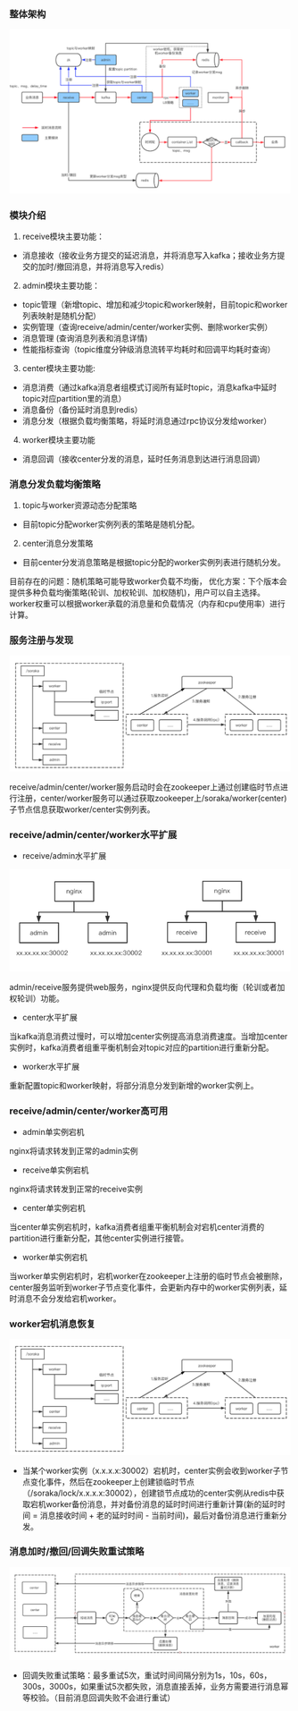 ### 整体架构
![avatar](images/Architecture.png)


### 模块介绍
1. receive模块主要功能：
- 消息接收（接收业务方提交的延迟消息，并将消息写入kafka；接收业务方提交的加时/撤回消息，并将消息写入redis） 
2. admin模块主要功能：
- topic管理（新增topic、增加和减少topic和worker映射，目前topic和worker列表映射是随机分配）
- 实例管理（查询receive/admin/center/worker实例、删除worker实例）
- 消息管理 (查询消息列表和消息详情)
- 性能指标查询（topic维度分钟级消息流转平均耗时和回调平均耗时查询）
3. center模块主要功能:
- 消息消费（通过kafka消息者组模式订阅所有延时topic，消息kafka中延时topic对应partition里的消息）
- 消息备份（备份延时消息到redis）
- 消息分发（根据负载均衡策略，将延时消息通过rpc协议分发给worker）
4. worker模块主要功能 
- 消息回调（接收center分发的消息，延时任务消息到达进行消息回调）

### 消息分发负载均衡策略
1. topic与worker资源动态分配策略
- 目前topic分配worker实例列表的策略是随机分配。
2. center消息分发策略
- 目前center分发消息策略是根据topic分配的worker实例列表进行随机分发。

目前存在的问题：随机策略可能导致worker负载不均衡，
优化方案：下个版本会提供多种负载均衡策略(轮训、加权轮训、加权随机)，用户可以自主选择。worker权重可以根据worker承载的消息量和负载情况（内存和cpu使用率）进行计算。

### 服务注册与发现
![avatar](images/Discovery.png)

receive/admin/center/worker服务启动时会在zookeeper上通过创建临时节点进行注册，center/worker服务可以通过获取zookeeper上/soraka/worker(center)子节点信息获取worker/center实例列表。


### receive/admin/center/worker水平扩展

- receive/admin水平扩展

![avatar](images/Scale-out.png)

admin/receive服务提供web服务，nginx提供反向代理和负载均衡（轮训或者加权轮训）功能。
- center水平扩展

当kafka消息消费过慢时，可以增加center实例提高消息消费速度。当增加center实例时，kafka消费者组重平衡机制会对topic对应的partition进行重新分配。
- worker水平扩展

重新配置topic和worker映射，将部分消息分发到新增的worker实例上。

### receive/admin/center/worker高可用
- admin单实例宕机

nginx将请求转发到正常的admin实例

- receive单实例宕机

nginx将请求转发到正常的receive实例

- center单实例宕机

当center单实例宕机时，kafka消费者组重平衡机制会对宕机center消费的partition进行重新分配，其他center实例进行接管。

- worker单实例宕机

当worker单实例宕机时，宕机worker在zookeeper上注册的临时节点会被删除，center服务监听到worker子节点变化事件，会更新内存中的worker实例列表，延时消息不会分发给宕机worker。


### worker宕机消息恢复
![avatar](images/Discovery.png)

- 当某个worker实例（x.x.x.x:30002）宕机时，center实例会收到worker子节点变化事件，然后在zookeeper上创建锁临时节点（/soraka/lock/x.x.x.x:30002），创建锁节点成功的center实例从redis中获取宕机worker备份消息，并对备份消息的延时时间进行重新计算(新的延时时间 = 消息接收时间 + 老的延时时间 - 当前时间)，最后对备份消息进行重新分发。

### 消息加时/撤回/回调失败重试策略
![avatar](images/CallbackProcess.png)

- 回调失败重试策略：最多重试5次，重试时间间隔分别为1s，10s，60s，300s，3000s，如果重试5次都失败，消息直接丢掉，业务方需要进行消息幂等校验。（目前消息回调失败不会进行重试）

